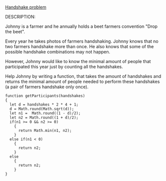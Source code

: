 [Handshake problem](https://www.codewars.com/kata/5574835e3e404a0bed00001b)

DESCRIPTION:

Johnny is a farmer and he annually holds a beet farmers convention "Drop the beet".

Every year he takes photos of farmers handshaking. Johnny knows that no two farmers handshake more than once. He also knows that some of the possible handshake combinations may not happen.

However, Johnny would like to know the minimal amount of people that participated this year just by counting all the handshakes.

Help Johnny by writing a function, that takes the amount of handshakes and returns the minimal amount of people needed to perform these handshakes (a pair of farmers handshake only once).

```
function getParticipants(handshakes)
{
  let d = handshakes * 2 * 4 + 1;
  d = Math.round(Math.sqrt(d));
  let n1 =  Math.round((1 - d)/2);
  let n2 = Math.round((1 + d)/2);
  if(n1 >= 0 && n2 >= 0)
    {
      return Math.min(n1, n2);
    }
  else if(n1 < 0)
    {
      return n2;
    }
  else
    {
      return n2;
    }
}
```
